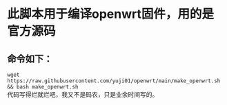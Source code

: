 # 此脚本用于编译openwrt固件，用的是官方源码
## 命令如下：
`wget https://raw.githubusercontent.com/yuji01/openwrt/main/make_openwrt.sh && bash make_openwrt.sh`  
代码写得烂就烂吧，我又不是码农，只是业余时间写的。

